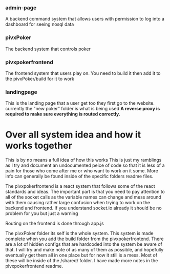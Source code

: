 ### admin-page

A backend command system that allows users with permission to log into a dashboard for seeing nosql data
### pivxPoker

The backend system that controls poker
### pivxpokerfrontend

The frontend system that users play on. You need to build it then add it to the pivxPoker/build for it to work
### landingpage

This is the landing page that a user get too they first go to the website. 
currently the "new poker" folder is what is being used
**A reverse proxy is required to make sure everything is routed correctly.**

# Over all system idea and how it works together

This is by no means a full idea of how this works This is just my ramblings as I try and document an undocumented peice of code so that it is less of a pain for those
who come after me or who want to work on it some. More info can generally be found inside of the specific folders readme files.

The pivxpokerfrontend is a react system that follows some of the react standards and ideas. The important part is that you need to pay attention to all of the socket
calls as the variable names can change and mess around with them causing rather large confusion when trying to work on the backend and frontend. If you understand
socket.io already it should be no problem for you but just a warning

Routing on the frontend is done through app.js

The pivxPoker folder its self is the whole system. This system is made complete when you add the build folder from the pivxpokerfrontend. There are a lot of hidden configs that are hardcoded into the system be aware of that. I will try and make note of as many of them as possible, and hopefully eventually get them all in one place but for now it still is a mess. Most of these will be inside of the /shared/ folder. I have made more notes in the pivxpokerfrontend readme.
